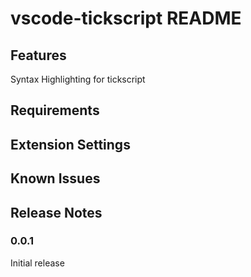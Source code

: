 # vscode-tickscript README


## Features

Syntax Highlighting for tickscript

## Requirements

## Extension Settings

## Known Issues

## Release Notes

### 0.0.1

Initial release
